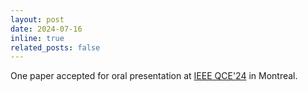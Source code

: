 ```yaml
---
layout: post
date: 2024-07-16
inline: true
related_posts: false
---
```


One paper accepted for oral presentation at [IEEE QCE'24](https://qce.quantum.ieee.org/2024/) in Montreal.
